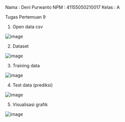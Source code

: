 Nama : Deni Purwanto
NPM : 41155050210017
Kelas : A


Tugas Pertemuan 9

1.	Open data csv

![image](https://github.com/user-attachments/assets/72b36e02-10be-4268-a907-94c0dc8720da)



2.	Dataset

![image](https://github.com/user-attachments/assets/0e8fa5cb-eed1-4ba0-8baa-72ff8b988a2f)





3.	Training data

![image](https://github.com/user-attachments/assets/754be39e-e455-4b66-b0f3-9e99b4b7c723)




4.	Test data (prediksi)


![image](https://github.com/user-attachments/assets/b4de4c2f-32d8-4e8b-97e9-fc203e68b90e)




5.	Visualisasi grafik

 ![image](https://github.com/user-attachments/assets/d2a69947-a098-4c89-ab6b-025fc8e6bfd0)


